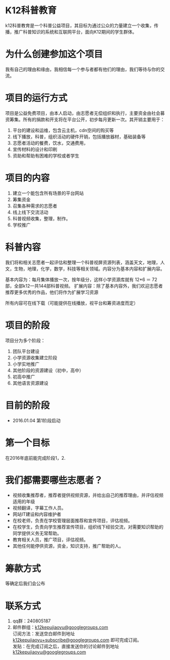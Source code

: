 # K12科普教育
k12科普教育是一个科普公益项目，其目标为通过公众的力量建立一个收集，传播，推广科普知识的系统和互联网平台，面向K12期间的学生群体。

# 为什么创建参加这个项目
我有自己的理由和缘由，我相信每一个参与者都有他们的理由，我们等待与你的交流。

# 项目的运行方式
项目是公益免费项目，由本人启动，由志愿者无偿组织和执行，主要资金由社会募资筹集。所有的捐款和开支将在平台公开，初步每月更新一次。其开销主要用于：
1. 平台的建设和运维，包含云主机，cdn空间的购买等
2. 线下播放，科普，组织活动的硬件开销，包括播放器材，基础装备等
3. 志愿者活动的餐费，饮水，交通费用，
4. 宣传材料的设计和印刷
5. 资助和帮助有困难的学校或者学生

# 项目的内容
1. 建立一个能包含所有场景的平台网站
2. 筹集资金
3. 召集各种需求的志愿者
4. 线上线下交流活动
5. 科普视频收集，整理，制作。
6. 学校推广

# 科普内容
我们将和相关志愿者一起评估和整理一个科普视屏资源列表，涵盖天文，地理，人文，生物，地理，化学，数学，科技等相关领域。内容分为基本内容和扩展内容。

基本内容为：每月集体播放一次，按年级分，这样小学资源库就有 12*6 ＝ 72部，全部k12一共144部科普视频。
扩展内容：除了基本内容外，我们欢迎志愿者推荐更多优秀的作品，他们将作为扩展学习资源

所有内容可在线下载（可能提供在线播放，视平台和筹资进度而定）

# 项目的阶段
项目分为多个阶段：

1. 团队平台建设
2. 小学资源收集建立阶段
3. 小学实地推广                             
4. 其他阶段的资源建设（初中，高中）
5. 初高中推广
6. 其他语言资源建设

# 目前的阶段
* 2016.01.04 第1阶段启动

# 第一个目标
在2016年底前能完成阶段1，2.

# 我们都需要哪些志愿者？
* 视频收集推荐者，推荐者提供视频资源，并给出自己的推荐理由，并评估视频适用的年级
* 视频翻译，字幕工作人员。
* 网站IT建设和内容维护者
* 在校老师，负责在学校管理层面推荐和宣传项目，评估视频。
* 在校学生，负责向学生推荐宣传项目，组织线下经验交流，对需要知识帮助的同学提供义务无常帮助。
* 教育相关人员，推广项目，评估视频。
* 其他任何能停供资源，资金，知识支持，推广帮助的人。

# 筹款方式
等确定后我们会公布

# 联系方式
1. qq群：240805187
2. 邮件群组：k12kepujiaoyu@googlegroups.com  
订阅方法：发送空白邮件到地址 k12kepujiaoyu+subscribe@googlegroups.com 即可完成订阅。  
发贴：在完成订阅之后，直接发送你的讨论邮件到地址 k12kepujiaoyu@googlegroups.com

